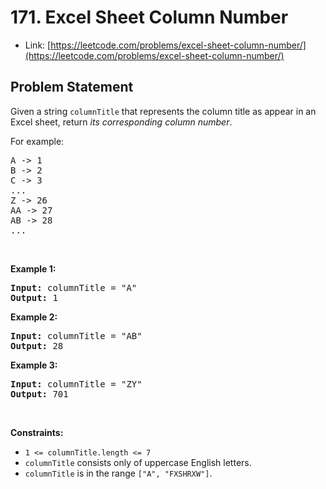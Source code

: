 # 171. Excel Sheet Column Number
- Link: [https://leetcode.com/problems/excel-sheet-column-number/](https://leetcode.com/problems/excel-sheet-column-number/)

## Problem Statement
<p>Given a string <code>columnTitle</code> that represents the column title as appear in an Excel sheet, return <em>its corresponding column number</em>.</p>

<p>For example:</p>

<pre>A -&gt; 1
B -&gt; 2
C -&gt; 3
...
Z -&gt; 26
AA -&gt; 27
AB -&gt; 28
...
</pre>

<p>&nbsp;</p>
<p><strong>Example 1:</strong></p>

<pre><strong>Input:</strong> columnTitle = "A"
<strong>Output:</strong> 1
</pre>

<p><strong>Example 2:</strong></p>

<pre><strong>Input:</strong> columnTitle = "AB"
<strong>Output:</strong> 28
</pre>

<p><strong>Example 3:</strong></p>

<pre><strong>Input:</strong> columnTitle = "ZY"
<strong>Output:</strong> 701
</pre>

<p>&nbsp;</p>
<p><strong>Constraints:</strong></p>

<ul>
	<li><code>1 &lt;= columnTitle.length &lt;= 7</code></li>
	<li><code>columnTitle</code> consists only of uppercase English letters.</li>
	<li><code>columnTitle</code> is in the range <code>["A", "FXSHRXW"]</code>.</li>
</ul>
